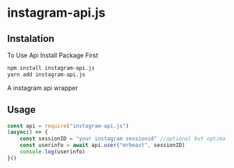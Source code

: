 # instagram-api.js

## Instalation
To Use Api Install Package First
```bash
npm install instagram-api.js
yarn add instagram-api.js
```
A instagram api wrapper
## Usage
```js
const api = require("instagram-api.js")
(async() => {
    const sessionID = "your instagram sessionid" //optional but optimal
    const userinfo = await api.user("mrbeast", sessionID)
    console.log(userinfo)
}()
```
